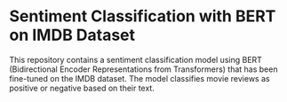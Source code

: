 # Sentiment Classification with BERT on IMDB Dataset

This repository contains a sentiment classification model using BERT (Bidirectional Encoder Representations from Transformers) that has been fine-tuned on the IMDB dataset. The model classifies movie reviews as positive or negative based on their text.
